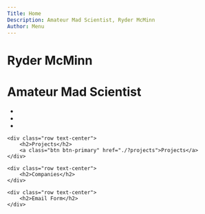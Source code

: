 ```yaml
---
Title: Home
Description: Amateur Mad Scientist, Ryder McMinn
Author: Menu
---
```


<div class="jumbotron darken">
  <div class="container">
    <h1 class="text-center main-title">Ryder McMinn</h1>
    <h1 class="text-center main-title-sub">Amateur Mad Scientist <i class="fa fa-flask"></i></h1>
    <ul class="social-media-menu text-center"">
      <li><a href="https://github.com/rmcminn"><i class="fa fa-github fa-4x"></i></a></li>
      <li><a href="http://careers.stackoverflow.com/rydermcminn"><i class="fa fa-stack-overflow fa-4x"></i></a></li>
      <li><a href="https://www.linkedin.com/in/rydermcminn"><i class="fa fa-linkedin fa-4x"></i></a></li>
    </ul>
  </div>
</div>

<div class="container">

    <div class="row text-center">
        <h2>Projects</h2>
        <a class="btn btn-primary" href="./?projects">Projects</a>
    </div>

    <div class="row text-center">
        <h2>Companies</h2>
    </div>

    <div class="row text-center">
        <h2>Email Form</h2>
    </div>
</div>
